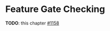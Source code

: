 # Feature Gate Checking

**TODO**: this chapter [#1158](https://github.com/rust-lang/rustc-dev-guide/issues/1158)
